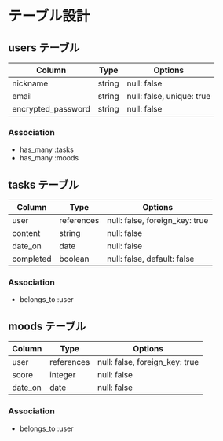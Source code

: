 # テーブル設計

## users テーブル

| Column             | Type    | Options                   |
| ------------------ | ------- | ------------------------- |
| nickname           | string  | null: false               |
| email              | string  | null: false, unique: true |
| encrypted_password | string  | null: false               |

### Association

- has_many :tasks
- has_many :moods

## tasks テーブル

| Column    | Type       | Options                        |
| --------- | ---------- | ------------------------------ |
| user      | references | null: false, foreign_key: true |
| content   | string     | null: false                    |
| date_on   | date       | null: false                    |
| completed | boolean    | null: false, default: false    |

### Association

- belongs_to :user

## moods テーブル

| Column  | Type       | Options                        |
| ------- | ---------- | ------------------------------ |
| user    | references | null: false, foreign_key: true |
| score   | integer    | null: false                    |
| date_on | date       | null: false                    |

### Association

- belongs_to :user
